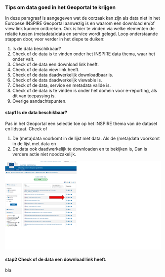 ### Tips om data goed in het Geoportal te krijgen

In deze paragraaf is aangegeven wat de oorzaak kan zijn als data niet in het Europese INSPIRE Geoportal aanwezig is en waarom een download en/of view link kunnen ontbreken.
Ook is hier te vinden via welke elementen de relatie tussen (metadata)data en service wordt gelegd. 
Loop onderstaande stappen door, voor verder in het diepe te duiken:

1) Is de data beschikbaar?
2) Check of de data is te vinden onder het INSPIRE data thema, waar het onder valt.
3) Check of de data een download link heeft.
4) Check of de data view link heeft.
5) Check of de data daadwerkelijk downloadbaar is.
6) Check of de data daadwerkelijk viewable is.
7) Check of de data, service en metadata valide is.
8) Check of de data is te vinden is onder het domein voor e-reporting, als dit van toepassing is.
9) Overige aandachtspunten.

#### stap1 Is de data beschikbaar?

Pas in het Geoportal een selectie toe op het INSPIRE thema van de dataset en lidstaat. Check of
1) De (meta)data voorkomt in de lijst met data. 
Als de (meta)data voorkomt in de lijst met data en 
2) De data ook daadwerkelijk te downloaden en te bekijken is, 
Dan is verdere actie niet noodzakelijk.

![stap 1](media/geoportaltip1.png "Check of de data vindbaar is")

#### stap2 Check of de data een download link heeft.
 bla
